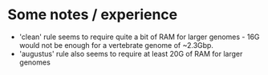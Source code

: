 # Some notes / experience

 - 'clean' rule seems to require quite a bit of RAM for larger genomes - 16G would not be enough for a vertebrate genome of ~2.3Gbp.
 - 'augustus' rule also seems to require at least 20G of RAM for larger genomes


